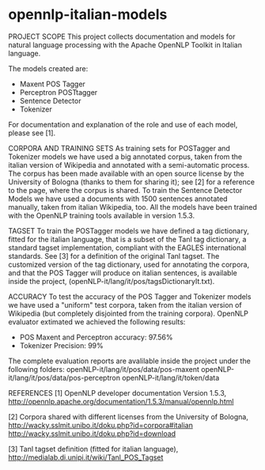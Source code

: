 opennlp-italian-models
======================

PROJECT SCOPE
This project collects documentation and models for natural language processing with the Apache OpenNLP Toolkit in Italian language.

The models created are:
  - Maxent POS Tagger
  - Perceptron POSTtagger 
  - Sentence Detector
  - Tokenizer

For documentation and explanation of the role and use of each model, please see [1].

CORPORA AND TRAINING SETS
As training sets for POSTagger and Tokenizer models we have used a big annotated corpus, taken from the italian version of Wikipedia and annotated with a semi-automatic process.
The corpus has been made available with an open source license by the University of Bologna (thanks to them for sharing it); see [2] for a reference to the page, where the corpus is shared.
To train the Sentence Detector Models we have used a documents with 1500 sentences annotated manually, taken from italian Wikipedia, too.
All the models have been trained with the OpenNLP training tools available in version 1.5.3.

TAGSET
To train the POSTagger models we have defined a tag dictionary, fitted for the italian language, that is a subset of the Tanl tag dictionary, a standard tagset implementation, compliant with the EAGLES international standards. See [3] for a definition of the original Tanl tagset.
The customized version of the tag dictionary, used for annotating the corpora, and that the POS Tagger will produce on italian sentences, is available inside the project, (openNLP-it/lang/it/pos/tagsDictionaryIt.txt).

ACCURACY
To test the accuracy of the POS Tagger and Tokenizer models we have used a "uniform" test corpora, taken from the italian version of Wikipedia (but completely disjointed from the training corpora).
OpenNLP evaluator extimated we achieved the following results:
  - POS Maxent and Perceptron accuracy: 97.56%
  - Tokenizer Precision: 99%

The complete evaluation reports are avalilable inside the project under the following folders: 
openNLP-it/lang/it/pos/data/pos-maxent
openNLP-it/lang/it/pos/data/pos-perceptron
openNLP-it/lang/it/token/data

REFERENCES
[1] OpenNLP developer documentation Version 1.5.3,
http://opennlp.apache.org/documentation/1.5.3/manual/opennlp.html

[2] Corpora shared with different licenses from the University of Bologna,
http://wacky.sslmit.unibo.it/doku.php?id=corpora#italian
http://wacky.sslmit.unibo.it/doku.php?id=download

[3] Tanl tagset definition (fitted for italian language),
http://medialab.di.unipi.it/wiki/Tanl_POS_Tagset
